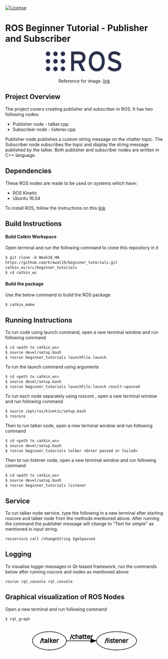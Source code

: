[![License](https://img.shields.io/badge/License-BSD%203--Clause-blue.svg)](https://opensource.org/licenses/BSD-3-Clause)

<h1>ROS Beginner Tutorial - Publisher and Subscriber </h1>

</p>
<p align="center">
<img src="/Images/ROSlogo.png">
</p>

</p>
<p align="center">
Reference for image: <a href='http://www.ros.org/'>link</a>
</p>

## Project Overview
The project covers creating publisher and subscriber in ROS. It has two following nodes:
* Publisher node - talker.cpp
* Subscriber node - listener.cpp

Publisher node publishes a custom string message on the chatter topic. The Subscriber node subscribes the topic and display the string message published by the talker. Both publisher and subscriber nodes are written in C++ language.

## Dependencies

These ROS nodes are made to be used on systems which have:
* ROS Kinetic
* Ubuntu 16.04

To install ROS, follow the instructions on this [link](http://wiki.ros.org/kinetic/Installation)

## Build Instructions
#### Build Catkin Workspace
Open terminal and run the following command to clone this repository in it
```
$ git clone -b Week10_HW https://github.com/krawal19/beginner_tutorials.git catkin_ws/src/beginner_tutorials
$ cd catkin_ws
```
#### Build the package
Use the below command to build the ROS package
```
$ catkin_make
```
## Running Instructions

To run code using launch command, open a new terminal window and run following command
```
$ cd <path to catkin_ws>
$ source devel/setup.bash
$ rosrun beginner_tutorials launchFile.launch
```
To run the launch command using arguments
```
$ cd <path to catkin_ws>
$ source devel/setup.bash
$ rosrun beginner_tutorials launchFile.launch result:=passed
```
To run each node separately using roscore , open a new terminal window and run following command
```
$ source /opt/ros/kinetic/setup.bash
$ roscore
```
Then to run talker node, open a new terminal window and run following command
```
$ cd <path to catkin_ws>
$ source devel/setup.bash
$ rosrun beginner_tutorials talker <Enter passed or failed>
```
Then to run listener node, open a new terminal window and run following command
```
$ cd <path to catkin_ws>
$ source devel/setup.bash
$ rosrun beginner_tutorials listener
```
## Service
To run talker node service, type the following in a new terminal after starting roscore and talker node from the methods mentioned above.
After running the command the publisher message will change to "Text for simple" as mentioned in input string.
```
rosservice call /changeString Igotpassed
```

## Logging
To visualise logger messages in Qt-based framework, run the commands below after running roscore and nodes as mentioned above
```
rosrun rqt_console rqt_console
```
## Graphical visualization of ROS Nodes
Open a new terminal and run following command
```
$ rqt_graph
```
<p align="center">
<img src="Images/rqt_graph.jpg" width="70%" height="70%">
</p>
